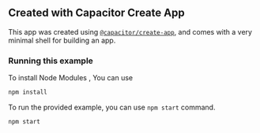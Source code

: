 ## Created with Capacitor Create App

This app was created using [`@capacitor/create-app`](https://github.com/ionic-team/create-capacitor-app),
and comes with a very minimal shell for building an app.

### Running this example

To install Node Modules , You can use 

```bash
npm install 
```

To run the provided example, you can use `npm start` command.

```bash
npm start
```
